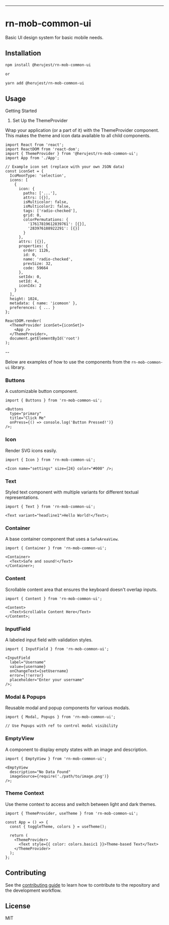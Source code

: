 ---

# rn-mob-common-ui

Basic UI design system for basic mobile needs.

## Installation

```sh
npm install @herujest/rn-mob-common-ui

or

yarn add @herujest/rn-mob-common-ui
```

## Usage

Getting Started

1. Set Up the ThemeProvider

Wrap your application (or a part of it) with the ThemeProvider component. This makes the theme and icon data available to all child components.

```
import React from 'react';
import ReactDOM from 'react-dom';
import { ThemeProvider } from '@herujest/rn-mob-common-ui';
import App from './App';

// Example icon set (replace with your own JSON data)
const iconSet = {
  IcoMoonType: 'selection',
  icons: [
    {
      icon: {
        paths: ['...'],
        attrs: [{}],
        isMulticolor: false,
        isMulticolor2: false,
        tags: ['radio-checked'],
        grid: 0,
        colorPermutations: {
          '17617819612839761': [{}],
          '283976188922291': [{}]
        }
      },
      attrs: [{}],
      properties: {
        order: 1126,
        id: 0,
        name: 'radio-checked',
        prevSize: 32,
        code: 59664
      },
      setIdx: 0,
      setId: 4,
      iconIdx: 2
    }
  ],
  height: 1024,
  metadata: { name: 'icomoon' },
  preferences: { ... }
};

ReactDOM.render(
  <ThemeProvider iconSet={iconSet}>
    <App />
  </ThemeProvider>,
  document.getElementById('root')
);

```

--

Below are examples of how to use the components from the `rn-mob-common-ui` library.

### Buttons

A customizable button component.

```tsx
import { Buttons } from 'rn-mob-common-ui';

<Buttons
  type="primary"
  title="Click Me"
  onPress={() => console.log('Button Pressed!')}
/>;
```

### Icon

Render SVG icons easily.

```tsx
import { Icon } from 'rn-mob-common-ui';

<Icon name="settings" size={24} color="#000" />;
```

### Text

Styled text component with multiple variants for different textual representations.

```tsx
import { Text } from 'rn-mob-common-ui';

<Text variant="headline1">Hello World!</Text>;
```

### Container

A base container component that uses a `SafeAreaView`.

```tsx
import { Container } from 'rn-mob-common-ui';

<Container>
  <Text>Safe and sound!</Text>
</Container>;
```

### Content

Scrollable content area that ensures the keyboard doesn't overlap inputs.

```tsx
import { Content } from 'rn-mob-common-ui';

<Content>
  <Text>Scrollable Content Here</Text>
</Content>;
```

### InputField

A labeled input field with validation styles.

```tsx
import { InputField } from 'rn-mob-common-ui';

<InputField
  label="Username"
  value={username}
  onChangeText={setUsername}
  error={!!error}
  placeholder="Enter your username"
/>;
```

### Modal & Popups

Reusable modal and popup components for various modals.

```tsx
import { Modal, Popups } from 'rn-mob-common-ui';

// Use Popups with ref to control modal visibility
```

### EmptyView

A component to display empty states with an image and description.

```tsx
import { EmptyView } from 'rn-mob-common-ui';

<EmptyView
  description="No Data Found"
  imageSource={require('./path/to/image.png')}
/>;
```

### Theme Context

Use theme context to access and switch between light and dark themes.

```tsx
import { ThemeProvider, useTheme } from 'rn-mob-common-ui';

const App = () => {
  const { toggleTheme, colors } = useTheme();

  return (
    <ThemeProvider>
      <Text style={{ color: colors.basic1 }}>Theme-based Text</Text>
    </ThemeProvider>
  );
};
```

## Contributing

See the [contributing guide](CONTRIBUTING.md) to learn how to contribute to the repository and the development workflow.

## License

MIT
